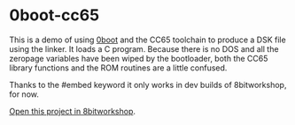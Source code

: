 0boot-cc65
=====

This is a demo of using [0boot](https://github.com/a2-4am/0boot/tree/master) and the CC65 toolchain to produce a DSK file using the linker. It loads a C program. Because there is no DOS and all the zeropage variables have been wiped by the bootloader, both the CC65 library functions and the ROM routines are a little confused.

Thanks to the #embed keyword it only works in dev builds of 8bitworkshop, for now.

[Open this project in 8bitworkshop](https://sehugg.github.io/8bitworkshop/?platform=apple2&githubURL=https%3A%2F%2Fgithub.com%2Fsehugg%2F0boot-cc65&file=testboot.c).
